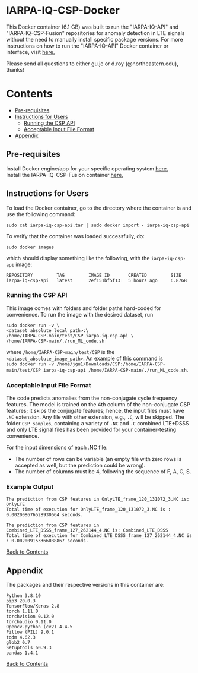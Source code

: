 # IARPA-IQ-CSP-Docker

This Docker container (6.1 GB) was built to run the "IARPA-IQ-API" and "IARPA-IQ-CSP-Fusion" repositories for anomaly detection in LTE signals without the need to manually install specific package versions. For more instructions on how to run the "IARPA-IQ-API" Docker container or interface, visit [here.](https://github.com/genesys-neu/IARPA-IQ-Docker)

Please send all questions to either gu.je or d.roy {@northeastern.edu}, thanks!

# Contents
* [Pre-requisites](#pre-requisites)
* [Instructions for Users](#instructions-for-users)
  * [Running the CSP API](#running-the-csp-api)
  * [Acceptable Input File Format](#acceptable-input-file-format)
* [Appendix](#appendix)

## Pre-requisites
Install Docker engine/app for your specific operating system [here.](https://docs.docker.com/engine/install/)  
Install the IARPA-IQ-CSP-Fusion container [here.](https://drive.google.com/file/d/1aB3Prg46CvBYRVnVaSVpbc0bgE1hVda9/view?usp=sharing)

## Instructions for Users

To load the Docker container, go to the directory where the container is and use the following command:
~~~
sudo cat iarpa-iq-csp-api.tar | sudo docker import - iarpa-iq-csp-api
~~~
To verify that the container was loaded successfully, do:
~~~
sudo docker images
~~~
which should display something like the following, with the ```iarpa-iq-csp-api``` image:
~~~
REPOSITORY         TAG         IMAGE ID       CREATED         SIZE
iarpa-iq-csp-api   latest      2ef151bf5f13   5 hours ago     6.87GB
~~~

### Running the CSP API  
This image comes with folders and folder paths hard-coded for convenience. To run the image with the desired dataset, run
~~~
sudo docker run -v \
<dataset_absolute_local_path>:\
/home/IARPA-CSP-main/test/CSP iarpa-iq-csp-api \
/home/IARPA-CSP-main/./run_ML_code.sh
~~~
where ```/home/IARPA-CSP-main/test/CSP``` is the ```<dataset_absolute_image_path>```. An example of this command is  
```sudo docker run -v /home/jgu1/Downloads/CSP:/home/IARPA-CSP-main/test/CSP iarpa-iq-csp-api /home/IARPA-CSP-main/./run_ML_code.sh```.

### Acceptable Input File Format
The code predicts anomalies from the non-conjugate cycle frequency features. The model is trained on the 4th column of the non-conjugate CSP features; it skips the conjugate features; hence, the input files must have ```.NC``` extension. Any file with other extension, e.g., ```.C```, will be skipped. The folder ```CSP_samples```, containing a variety of ```.NC``` and ```.C``` combined LTE+DSSS and only LTE signal files has been provided for your container-testing convenience.

For the input dimensions of each .NC file:
* The number of rows can be variable (an empty file with zero rows is accepted as well, but the prediction could be wrong).
* The number of columns must be 4, following the sequence of F, A, C, S.

### Example Output
~~~
The prediction from CSP features in OnlyLTE_frame_120_131072_3.NC is: OnlyLTE
Total time of execution for OnlyLTE_frame_120_131072_3.NC is : 0.002008676528930664 seconds.

The prediction from CSP features in Combined_LTE_DSSS_frame_127_262144_4.NC is: Combined_LTE_DSSS
Total time of execution for Combined_LTE_DSSS_frame_127_262144_4.NC is : 0.002009153366088867 seconds.
~~~

[Back to Contents](#contents)

## Appendix
The packages and their respective versions in this container are:
~~~
Python 3.8.10
pip3 20.0.3
TensorFlow/Keras 2.8
torch 1.11.0
torchvision 0.12.0
torchaudio 0.11.0
Opencv-python (cv2) 4.4.5
Pillow (PIL) 9.0.1
tqdm 4.62.3
glob2 0.7
Setuptools 60.9.3
pandas 1.4.1
~~~
 
[Back to Contents](#contents)
